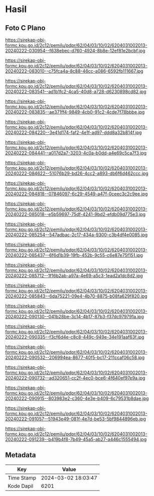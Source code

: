 # Hasil

## Foto C Plano

https://sirekap-obj-formc.kpu.go.id/2c12/pemilu/pdpr/62/04/03/10/02/6204031002013-20240222-030954--f638ebec-d760-4924-8b8e-12ef81e2bcbf.jpg

https://sirekap-obj-formc.kpu.go.id/2c12/pemilu/pdpr/62/04/03/10/02/6204031002013-20240222-083010--c75fca4a-8c88-46cc-a086-6592fb111667.jpg

https://sirekap-obj-formc.kpu.go.id/2c12/pemilu/pdpr/62/04/03/10/02/6204031002013-20240222-083541--ad1b1fc2-4ca5-40d8-a728-d6230898cd82.jpg

https://sirekap-obj-formc.kpu.go.id/2c12/pemilu/pdpr/62/04/03/10/02/6204031002013-20240222-083835--ae371ff4-9849-4cb0-91c2-4cde7f78bbbe.jpg

https://sirekap-obj-formc.kpu.go.id/2c12/pemilu/pdpr/62/04/03/10/02/6204031002013-20240222-084220--3e41d174-faf2-4e1f-ad97-ddd8a32b814f.jpg

https://sirekap-obj-formc.kpu.go.id/2c12/pemilu/pdpr/62/04/03/10/02/6204031002013-20240222-084441--a017d2a7-3203-4c0a-b0dd-a4e69c5ca7f3.jpg

https://sirekap-obj-formc.kpu.go.id/2c12/pemilu/pdpr/62/04/03/10/02/6204031002013-20240222-084622--51076b29-bd26-4cc2-a893-db6f6d462ccc.jpg

https://sirekap-obj-formc.kpu.go.id/2c12/pemilu/pdpr/62/04/03/10/02/6204031002013-20240222-084818--07846097-6c29-4549-a47f-0ceec3c2c9ee.jpg

https://sirekap-obj-formc.kpu.go.id/2c12/pemilu/pdpr/62/04/03/10/02/6204031002013-20240222-085018--e5b59697-75df-4241-9bd2-efdb09d775e3.jpg

https://sirekap-obj-formc.kpu.go.id/2c12/pemilu/pdpr/62/04/03/10/02/6204031002013-20240222-085254--547adbac-2c17-434a-9300-c3b4df4e0085.jpg

https://sirekap-obj-formc.kpu.go.id/2c12/pemilu/pdpr/62/04/03/10/02/6204031002013-20240222-085437--6f6d1b39-19fb-452b-9c55-c6e87e75f151.jpg

https://sirekap-obj-formc.kpu.go.id/2c12/pemilu/pdpr/62/04/03/10/02/6204031002013-20240222-085712--1f16b2ab-a97a-4e69-a5c3-1ead2a1dc8d2.jpg

https://sirekap-obj-formc.kpu.go.id/2c12/pemilu/pdpr/62/04/03/10/02/6204031002013-20240222-085843--6da75221-09e4-4b70-8875-b08fa629f820.jpg

https://sirekap-obj-formc.kpu.go.id/2c12/pemilu/pdpr/62/04/03/10/02/6204031002013-20240222-090130--041b28be-3c14-4b17-87b3-f37dc979791a.jpg

https://sirekap-obj-formc.kpu.go.id/2c12/pemilu/pdpr/62/04/03/10/02/6204031002013-20240222-090335--f3cf6d4e-c8c8-449c-949e-34e191aaf63f.jpg

https://sirekap-obj-formc.kpu.go.id/2c12/pemilu/pdpr/62/04/03/10/02/6204031002013-20240222-090532--206994ea-8677-40f5-bc17-211ccaf06c58.jpg

https://sirekap-obj-formc.kpu.go.id/2c12/pemilu/pdpr/62/04/03/10/02/6204031002013-20240222-090732--ad320651-cc2f-4ec0-bce6-4f640ef97e9a.jpg

https://sirekap-obj-formc.kpu.go.id/2c12/pemilu/pdpr/62/04/03/10/02/6204031002013-20240222-090915--803983e2-c360-4e3e-b409-6c79531b8dae.jpg

https://sirekap-obj-formc.kpu.go.id/2c12/pemilu/pdpr/62/04/03/10/02/6204031002013-20240222-091057--51943e49-081f-4e7d-be53-5bf9844896eb.jpg

https://sirekap-obj-formc.kpu.go.id/2c12/pemilu/pdpr/62/04/03/10/02/6204031002013-20240222-091239--b419b4f8-7b49-45a5-ab27-a446c1555494.jpg


## Metadata

| Key        | Value               |
| ---------- | ------------------- |
| Time Stamp | 2024-03-02 18:03:47 |
| Kode Dapil | 6201                |




